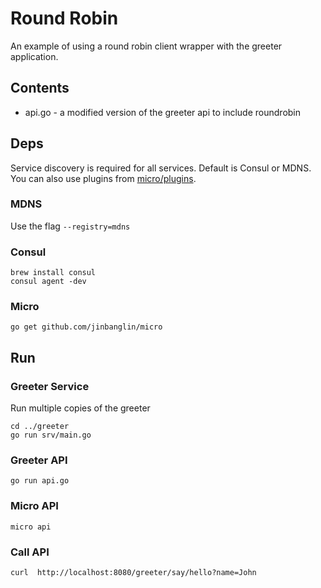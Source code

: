 # Round Robin

An example of using a round robin client wrapper with the greeter application. 

## Contents

- api.go - a modified version of the greeter api to include roundrobin

## Deps

Service discovery is required for all services. Default is Consul or MDNS. You can also use plugins from 
[micro/plugins](https://github.com/jinbanglin/go-plugins).

### MDNS

Use the flag `--registry=mdns`

### Consul

```
brew install consul
consul agent -dev
```

### Micro

```
go get github.com/jinbanglin/micro
```

## Run 

### Greeter Service

Run multiple copies of the greeter

```
cd ../greeter
go run srv/main.go
```

### Greeter API

```
go run api.go
```

### Micro API

```
micro api
```

### Call API

```shell
curl  http://localhost:8080/greeter/say/hello?name=John
```


